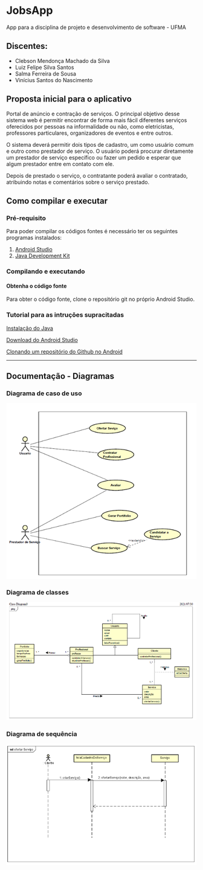 # JobsApp
App para a disciplina de projeto e desenvolvimento de software - UFMA

## Discentes:
<ul>
<li>Clebson Mendonça Machado da Silva</li>
<li>Luiz Felipe Silva Santos</li>
<li>Salma Ferreira de Sousa</li>
<li>Vinícius Santos do Nascimento</li>
</ul>

## Proposta inicial para o aplicativo

<p>
Portal de anúncio e contração de serviços. O principal objetivo desse sistema web é permitir encontrar de forma mais fácil diferentes
serviços oferecidos por pessoas na informalidade ou não, como eletricistas, professores particulares, organizadores de eventos e entre
outros.
</p>

<p>
O sistema deverá permitir dois tipos de cadastro, um como usuário comum e outro como prestador de serviço. O usuário poderá procurar 
diretamente um prestador de serviço específico ou fazer um pedido e esperar que algum prestador entre em contato com ele.
</p>

<p>
Depois de prestado o serviço, o contratante poderá avaliar o contratado, atribuindo notas e comentários sobre o serviço prestado.
</p>

## Como compilar e executar

### Pré-requisito

Para poder compilar os códigos fontes é necessário ter os seguintes programas instalados: 

1. [Android Studio](https://developer.android.com/studio?gclid=Cj0KCQjw4eaJBhDMARIsANhrQACRbjyRtDf7cKYBZcEUkWog9q4Wx6yUsA2fukopL87jGnEnj23wXTEaAhDTEALw_wcB&gclsrc=aw.ds)
2. [Java Development Kit](https://www.oracle.com/java/technologies/javase-jdk11-downloads.html)

### Compilando e executando

#### Obtenha o código fonte

Para obter o código fonte, clone o repositório git no próprio Android Studio.

### Tutorial para as intruções supracitadas

[Instalação do Java](https://alexsoaresdesiqueira.gitbooks.io/android-developer/content/download-do-java.html)

[Download do Android Studio](https://alexsoaresdesiqueira.gitbooks.io/android-developer/content/download-do-android-studio.html)

[Clonando um repositório do Github no Android](https://alexsoaresdesiqueira.gitbooks.io/android-developer/content/utilizando-o-github-no-android-studio.html)

<hr>

## Documentação - Diagramas

### Diagrama de caso de uso

![](imagensDiagramas/DiagramaDeCasoDeUso.png)

### Diagrama de classes

![](imagensDiagramas/DiagramaDeClasses.png)

### Diagrama de sequência

![](imagensDiagramas/DiagramaDeSequencia.png)












